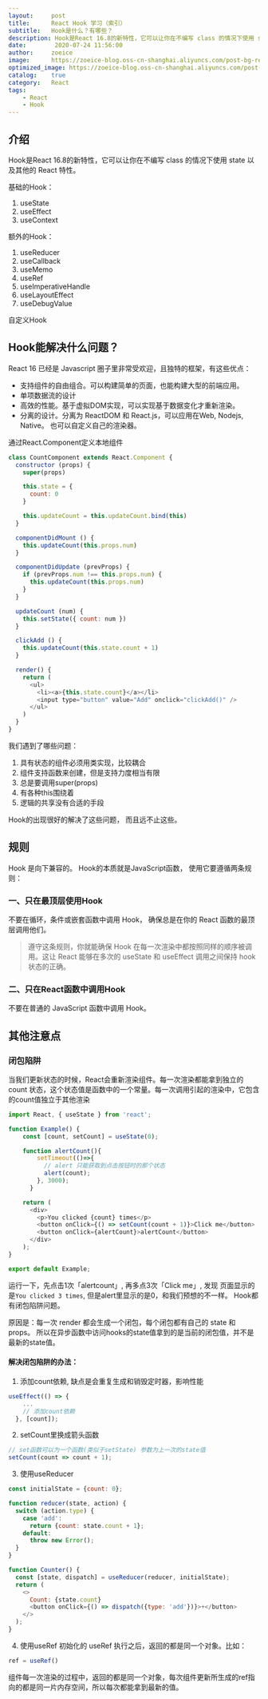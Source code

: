 ```yaml
---
layout:     post
title:      React Hook 学习（索引）
subtitle:   Hook是什么？有哪些？
description: Hook是React 16.8的新特性，它可以让你在不编写 class 的情况下使用 state 以及其他的 React 特性
date:        2020-07-24 11:56:00
author:     zoeice
image:      https://zoeice-blog.oss-cn-shanghai.aliyuncs.com/post-bg-react.jpg
optimized_image: https://zoeice-blog.oss-cn-shanghai.aliyuncs.com/post-bg-react.jpg?x-oss-process=image/resize,w_380
catalog:    true
category:   React
tags:
    - React
    - Hook
---
```


## 介绍
Hook是React 16.8的新特性，它可以让你在不编写 class 的情况下使用 state 以及其他的 React 特性。

基础的Hook：
1. useState
2. useEffect
3. useContext

额外的Hook：
1. useReducer
2. useCallback
3. useMemo
4. useRef
5. useImperativeHandle
6. useLayoutEffect
7. useDebugValue

自定义Hook

## Hook能解决什么问题？
React 16 已经是 Javascript 圈子里非常受欢迎，且独特的框架，有这些优点：
- 支持组件的自由组合。可以构建简单的页面，也能构建大型的前端应用。
- 单项数据流的设计
- 高效的性能。基于虚拟DOM实现，可以实现基于数据变化才重新渲染。
- 分离的设计。分离为 ReactDOM 和 React.js，可以应用在Web, Nodejs, Native。 也可以自定义自己的渲染器。

通过React.Component定义本地组件
```javascript
class CountComponent extends React.Component {
  constructor (props) {
    super(props)

    this.state = {
      count: 0
    }

    this.updateCount = this.updateCount.bind(this)
  }

  componentDidMount () {
    this.updateCount(this.props.num)
  }

  componentDidUpdate (prevProps) {
    if (prevProps.num !== this.props.num) {
      this.updateCount(this.props.num)
    }
  }

  updateCount (num) {
    this.setState({ count: num })
  }

  clickAdd () {
  	this.updateCount(this.state.count + 1)
  }

  render() {
    return (
      <ul>
        <li><a>{this.state.count}</a></li>
        <input type="button" value="Add" onclick="clickAdd()" />
      </ul>
    )
  }
}
```

我们遇到了哪些问题：
1. 具有状态的组件必须用类实现，比较耦合
2. 组件支持函数来创建，但是支持力度相当有限
3. 总是要调用super(props)
4. 有各种this围绕着
5. 逻辑的共享没有合适的手段

Hook的出现很好的解决了这些问题， 而且远不止这些。


## 规则
Hook 是向下兼容的。 Hook的本质就是JavaScript函数， 使用它要遵循两条规则：

### 一、只在最顶层使用Hook
不要在循环，条件或嵌套函数中调用 Hook， 确保总是在你的 React 函数的最顶层调用他们。
>遵守这条规则，你就能确保 Hook 在每一次渲染中都按照同样的顺序被调用。这让 React 能够在多次的 useState 和 useEffect 调用之间保持 hook 状态的正确。

### 二、只在React函数中调用Hook
不要在普通的 JavaScript 函数中调用 Hook。

## 其他注意点
### 闭包陷阱
当我们更新状态的时候，React会重新渲染组件。每一次渲染都能拿到独立的count 状态，这个状态值是函数中的一个常量。每一次调用引起的渲染中，它包含的count值独立于其他渲染
```javascript
import React, { useState } from 'react';

function Example() {
	const [count, setCount] = useState(0);

    function alertCount(){
        setTimeout(()=>{
          // alert 只能获取到点击按钮时的那个状态
          alert(count);
        }, 3000);
      }

	return (
	  <div>
	    <p>You clicked {count} times</p>
	    <button onClick={() => setCount(count + 1)}>Click me</button>
        <button onClick={alertCount}>alertCount</button>
	  </div>
	);
}

export default Example;
```
运行一下，先点击1次「alertcount」, 再多点3次「Click me」, 发现 页面显示的是`You clicked 3 times`, 但是alert里显示的是0，和我们预想的不一样。
Hook都有闭包陷阱问题。

原因是：每一次 render 都会生成一个闭包，每个闭包都有自己的 state 和 props。
所以在异步函数中访问hooks的state值拿到的是当前的闭包值，并不是最新的state值。

#### 解决闭包陷阱的办法：
1. 添加count依赖, 缺点是会重复生成和销毁定时器，影响性能
```javascript
useEffect(() => {
    ...
    // 添加count依赖
  }, [count]);
```

2. setCount里换成箭头函数
```javascript
// set函数可以为一个函数(类似于setState) 参数为上一次的state值
setCount(count => count + 1);
```

3. 使用useReducer
```javascript
const initialState = {count: 0};

function reducer(state, action) {
  switch (action.type) {
    case 'add':
      return {count: state.count + 1};
    default:
      throw new Error();
  }
}

function Counter() {
  const [state, dispatch] = useReducer(reducer, initialState);
  return (
    <>
      Count: {state.count}
      <button onClick={() => dispatch({type: 'add'})}>+</button>
    </>
  );
}
```

4. 使用useRef
初始化的 useRef 执行之后，返回的都是同一个对象。比如：
```javascript
ref = useRef()
```

组件每一次渲染的过程中，返回的都是同一个对象，每次组件更新所生成的ref指向的都是同一片内存空间，所以每次都能拿到最新的值。